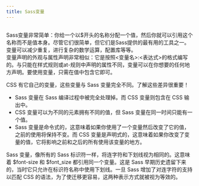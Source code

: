 ```yaml
---
title: Sass变量
---
```

##
Sass变量非常简单：你给一个以$开头的名称分配一个值，然后你就可以引用这个名称而不是值本身。尽管它们很简单，但它们是Sass提供的最有用的工具之一。变量可以减少重复，进行复杂的数学运算，配置库等等。  
变量声明的外观与属性声明非常相似：它是按照<变量名>:<表达式>的格式编写的。与只能在样式规则或at-规则中声明的属性不同，变量可以在你想要的任何地方声明。要使用变量，只需在值中包含它即可。

CSS 有它自己的变量，这些变量与 Sass 变量完全不同。了解这些差异很重要！
- Sass 变量在 Sass 编译过程中被完全处理掉。而 CSS 变量则包含在 CSS 输出中。
- CSS 变量可以为不同的元素拥有不同的值，但 Sass 变量在同一时间只能有一个值。
- Sass 变量是命令式的，这意味着如果你使用了一个变量然后改变了它的值，之前的使用将保持不变。而 CSS 变量是声明式的，这意味着如果你改变了变量的值，它将影响之前和之后的所有使用该变量的地方。

Sass 变量，像所有的 Sass 标识符一样，将连字符和下划线视为相同的。这意味着 $font-size 和 $font_size 都引用同一个变量。这是 Sass 早期历史遗留下来的，当时它只允许在标识符名称中使用下划线。一旦 Sass 增加了对连字符的支持以匹配 CSS 的语法，为了使迁移更容易，这两种表示方式就被视为等效的。